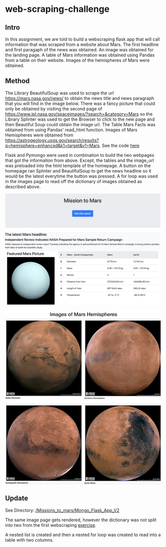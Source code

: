 # web-scraping-challenge

## Intro

In this assignment, we are told to build a webscraping flask app that will call information that was scraped from a website about Mars.  The first headline and first paragaph of the news was obtained. An image was obtained for the landing page.  A table of Mars information was obtained using Pandas from a table on their website.  Images of the hemispheres of Mars were obtained.  

## Method

The Library BeautifulSoup was used to scrape the url https://mars.nasa.gov/news/ to obtain the news title and news paragraph that you will find in the image below.  There was a fancy picture that could only be obtained by visiting the second page of https://www.jpl.nasa.gov/spaceimages/?search=&category=Mars so the Library Splinter was used to get the Browser to click to the new page and then Beautiful Soup could obtain the image url.  The Table Mars Facts was obtained from using Pandas' read_html function.  Images of Mars Hemispheres were obtained from https://astrogeology.usgs.gov/search/results?q=hemisphere+enhanced&k1=target&v1=Mars.  See the code [here](https://github.com/firedynasty/web-scraping-challenge/blob/main/Missions_to_Mars/mission_to_mars.ipynb)

Flask and Pymongo were used in combination to build the two webpages that got the information from above.  Except, the tables and the image_url was preloaded into the html template of the homepage.  A button on the homepage ran Splinter and BeautifulSoup to get the news headline so it would be the latest everytime the button was pressed. A for loop was used in the images page to read off the dictionary of images obtained as described above. 

![Mars_Landing_page](/Missions_to_Mars/Mongo_Flask_App/images/homepage.png)

![Mars_Images](/Missions_to_Mars/Mongo_Flask_App/images/images.png)

## Update

See Directory: [/Missions_to_mars/Mongo_Flask_App_V2](https://github.com/firedynasty/web-scraping-challenge/tree/main/Missions_to_Mars/Mongo_Flask_App_V2)

The same image page gets rendered, however the dictionary was not split into two from the first webscraping [exercise](https://github.com/firedynasty/web-scraping-challenge/blob/main/Missions_to_Mars/mission_to_mars.ipynb).

A nested list is created and then a nested for loop was created to read into a table with two columns.

